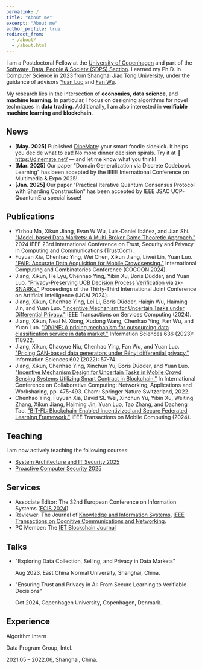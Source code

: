 ```yaml
---
permalink: /
title: "About me"
excerpt: "About me"
author_profile: true
redirect_from: 
  - /about/
  - /about.html
---
```


I am a Postdoctoral Fellow at the [University of Copenhagen](https://www.ku.dk/) and part of the [Software, Data, People & Society (SDPS) Section](https://di.ku.dk/english/research/sdps/). I earned my Ph.D. in Computer Science in 2023 from [Shanghai Jiao Tong University](https://www.cs.sjtu.edu.cn/en/index.aspx), under the guidance of advisors [Yuan Luo](https://www.cs.sjtu.edu.cn/en/PeopleDetail.aspx?id=155) and [Fan Wu](https://www.cs.sjtu.edu.cn/~fwu/).

My research lies in the intersection of **economics**, **data science**, and **machine learning**. In particular, I focus on designing algorithms for novel techniques in **data trading**. Additionally, I am also interested in **verifiable machine learning** and **blockchain**.

News
------
- **[May. 2025]** Published [DineMate](https://dinemate.net/): your smart foodie sidekick. It helps you decide what to eat! No more dinner decision spirals. Try it at 🔗 https://dinemate.net/ — and let me know what you think!
- **[Mar. 2025]** Our paper "Domain Generalization via Discrete Codebook Learning" has been accepted by the IEEE International Conference on Multimedia & Expo 2025!
- **[Jan. 2025]** Our paper "Practical Iterative Quantum Consensus Protocol with Sharding Construction" has been accepted by IEEE JSAC UCP-QuantumEra special issue!

Publications
------
-  Yizhou Ma, Xikun Jiang, Evan W Wu, Luis-Daniel Ibáñez, and Jian Shi. ["Model-based Data Markets: A Multi-Broker Game Theoretic Approach."](https://ieeexplore.ieee.org/stamp/stamp.jsp?arnumber=10944837) 2024 IEEE 23rd International Conference on Trust, Security and Privacy in Computing and Communications (TrustCom).
-  Fuyuan Xia, Chenhao Ying, Wei Chen, Xikun Jiang, Liwei Lin, Yuan Luo. ["FAIR: Accurate Data Acquisition for Mobile Crowdsensing."](https://link.springer.com/chapter/10.1007/978-981-96-1093-8_3) International Computing and Combinatorics Conference (COCOON 2024).
-  Jiang, Xikun, He Lyu, Chenhao Ying, Yibin Xu, Boris Düdder, and Yuan Luo. ["Privacy-Preserving UCB Decision Process Verification via zk-SNARKs."](https://www.ijcai.org/proceedings/2024/0652.pdf) Proceedings of the Thirty-Third International Joint Conference on Artificial Intelligence (IJCAI 2024).
-  Jiang, Xikun, Chenhao Ying, Lei Li, Boris Düdder, Haiqin Wu, Haiming Jin, and Yuan Luo. ["Incentive Mechanism for Uncertain Tasks under Differential Privacy."](https://ieeexplore.ieee.org/abstract/document/10468636?casa_token=MkmDyQ2DnUoAAAAA:Gwm7xg0MqlKp5YBv16SYCxleThEaDLu6qFGm3qllEanlvRE37X16Po-kY7fXYJNpKAANbEspQac) IEEE Transactions on Services Computing (2024).
-  Jiang, Xikun, Neal N. Xiong, Xudong Wang, Chenhao Ying, Fan Wu, and Yuan Luo. ["DIVINE: A pricing mechanism for outsourcing data classification service in data market."](https://www.sciencedirect.com/science/article/abs/pii/S0020025523004929) Information Sciences 636 (2023): 118922.
-  Jiang, Xikun, Chaoyue Niu, Chenhao Ying, Fan Wu, and Yuan Luo. ["Pricing GAN-based data generators under Rényi differential privacy."](https://www.sciencedirect.com/science/article/pii/S0020025522003723) Information Sciences 602 (2022): 57-74.
-  Jiang, Xikun, Chenhao Ying, Xinchun Yu, Boris Düdder, and Yuan Luo. ["Incentive Mechanism Design for Uncertain Tasks in Mobile Crowd Sensing Systems Utilizing Smart Contract in Blockchain."](https://link.springer.com/chapter/10.1007/978-3-031-24383-7_26) In International Conference on Collaborative Computing: Networking, Applications and Worksharing, pp. 475-493. Cham: Springer Nature Switzerland, 2022.
-  Chenhao Ying, Fuyuan Xia, David SL Wei, Xinchun Yu, Yibin Xu, Weiting Zhang, Xikun Jiang, Haiming Jin, Yuan Luo, Tao Zhang, and Dacheng Tao. ["BIT-FL: Blockchain-Enabled Incentivized and Secure Federated Learning Framework."](https://ieeexplore.ieee.org/stamp/stamp.jsp?arnumber=10713281) IEEE Transactions on Mobile Computing (2024).

Teaching
------
I am now actively teaching the following courses:
-  [System Architecture and IT Security 2025](https://kursuskatalog.au.dk/en/course/130904/System-Architecture-and-IT-Security)
-  [Proactive Computer Security 2025](https://kurser.ku.dk/course/ndaa09031u/2024-2025)

Services
------
-  Associate Editor: The 32nd European Conference on Information Systems ([ECIS 2024](https://ecis2024.eu/track-descriptions/))
-  Reviewer: The Journal of [Knowledge and Information Systems](https://link.springer.com/journal/10115), [IEEE Transactions on Cognitive Communications and Networking](https://www.comsoc.org/publications/journals/ieee-tccn).
-  PC Member: The [IET Blockchain Journal](https://ietresearch.onlinelibrary.wiley.com/journal/26341573)

Talks
------
-  "Exploring Data Collection, Selling, and Privacy in Data Markets" 

     Aug 2023, East China Normal University, Shanghai, China.
   
-  "Ensuring Trust and Privacy in AI: From Secure Learning to Verifiable Decisions" 

     Oct 2024, Copenhagen University, Copenhagen, Denmark.

Experience
------
Algorithm Intern

Data Program Group, Intel.

2021.05 – 2022.06, Shanghai, China.
